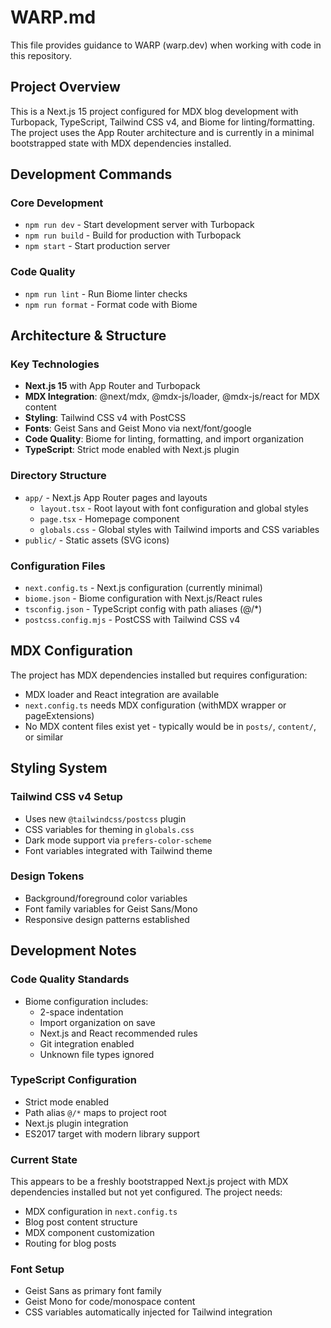 # WARP.md

This file provides guidance to WARP (warp.dev) when working with code in this repository.

## Project Overview

This is a Next.js 15 project configured for MDX blog development with Turbopack, TypeScript, Tailwind CSS v4, and Biome for linting/formatting. The project uses the App Router architecture and is currently in a minimal bootstrapped state with MDX dependencies installed.

## Development Commands

### Core Development
- `npm run dev` - Start development server with Turbopack
- `npm run build` - Build for production with Turbopack
- `npm start` - Start production server

### Code Quality
- `npm run lint` - Run Biome linter checks
- `npm run format` - Format code with Biome

## Architecture & Structure

### Key Technologies
- **Next.js 15** with App Router and Turbopack
- **MDX Integration**: @next/mdx, @mdx-js/loader, @mdx-js/react for MDX content
- **Styling**: Tailwind CSS v4 with PostCSS
- **Fonts**: Geist Sans and Geist Mono via next/font/google
- **Code Quality**: Biome for linting, formatting, and import organization
- **TypeScript**: Strict mode enabled with Next.js plugin

### Directory Structure
- `app/` - Next.js App Router pages and layouts
  - `layout.tsx` - Root layout with font configuration and global styles
  - `page.tsx` - Homepage component
  - `globals.css` - Global styles with Tailwind imports and CSS variables
- `public/` - Static assets (SVG icons)

### Configuration Files
- `next.config.ts` - Next.js configuration (currently minimal)
- `biome.json` - Biome configuration with Next.js/React rules
- `tsconfig.json` - TypeScript config with path aliases (@/*)
- `postcss.config.mjs` - PostCSS with Tailwind CSS v4

## MDX Configuration

The project has MDX dependencies installed but requires configuration:
- MDX loader and React integration are available
- `next.config.ts` needs MDX configuration (withMDX wrapper or pageExtensions)
- No MDX content files exist yet - typically would be in `posts/`, `content/`, or similar

## Styling System

### Tailwind CSS v4 Setup
- Uses new `@tailwindcss/postcss` plugin
- CSS variables for theming in `globals.css`
- Dark mode support via `prefers-color-scheme`
- Font variables integrated with Tailwind theme

### Design Tokens
- Background/foreground color variables
- Font family variables for Geist Sans/Mono
- Responsive design patterns established

## Development Notes

### Code Quality Standards
- Biome configuration includes:
  - 2-space indentation
  - Import organization on save
  - Next.js and React recommended rules
  - Git integration enabled
  - Unknown file types ignored

### TypeScript Configuration
- Strict mode enabled
- Path alias `@/*` maps to project root
- Next.js plugin integration
- ES2017 target with modern library support

### Current State
This appears to be a freshly bootstrapped Next.js project with MDX dependencies installed but not yet configured. The project needs:
- MDX configuration in `next.config.ts`
- Blog post content structure
- MDX component customization
- Routing for blog posts

### Font Setup
- Geist Sans as primary font family
- Geist Mono for code/monospace content
- CSS variables automatically injected for Tailwind integration
